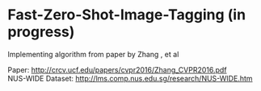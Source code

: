 # Fast-Zero-Shot-Image-Tagging (in progress)
Implementing algorithm from paper by Zhang , et al

Paper: http://crcv.ucf.edu/papers/cvpr2016/Zhang_CVPR2016.pdf <br>
NUS-WIDE Dataset: http://lms.comp.nus.edu.sg/research/NUS-WIDE.htm
